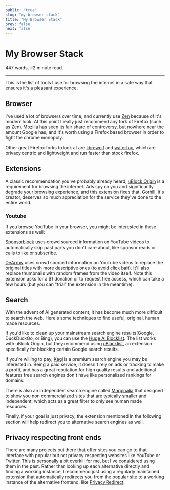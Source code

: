 ```yaml
---
public: "true"
slug: "my-browser-stack"
title: "My Browser Stack"
prev: false
next: false
---
```

<script setup>
import { data } from '../../git.data.ts';
import { useData } from 'vitepress';
const pageData = useData();
</script>
<h1 class="p-name">My Browser Stack</h1>
<p>447 words, ~2 minute read. <span v-html="data[`site/${pageData.page.value.relativePath}`]" /></p>
<hr/>

This is the list of tools I use for browsing the internet in a safe way that ensures it's a pleasant experience.

## Browser

I've used a lot of browsers over time, and currently use [Zen](https://zen-browser.app/) because of it's modern look. At this point I really just recommend any fork of Firefox (such as Zen). Mozilla has seen its fair share of controversy, but nowhere near the amount Google has, and it's worth using a Firefox based browser in order to fight the chrome monopoly.

Other great Firefox forks to look at are [librewolf](https://librewolf.net/) and [waterfox](https://www.waterfox.net/), which are privacy centric and lightweight and run faster than stock firefox.

## Extensions

A classic recommendation you've probably already heard, [uBlock Origin](https://ublockorigin.com/) is a requirement for browsing the internet. Ads spy on you and significantly degrade your browsing experience, and this extension fixes that. Gorhill, it's creator, deserves so much appreciation for the service they've done to the entire world.

### Youtube

If you browse YouTube in your browser, you might be interested in these extensions as well:

[Sponsorblock](https://sponsor.ajay.app/) uses crowd sourced information on YouTube videos to automatically skip past parts you don't care about, like sponsor reads or calls to like or subscribe.

[DeArrow](https://dearrow.ajay.app/) uses crowd sourced information on YouTube videos to replace the original titles with more descriptive ones (to avoid click bait). It'll also replace thumbnails with random frames from the video itself. Note this extension asks for a $1 donation or to request free access, which can take a few hours (but you can "trial" the extension in the meantime).

## Search

With the advent of AI generated content, it has become much more difficult to search the web. Here's some techniques to find useful, original, human made resources.

If you'd like to clean up your mainstream search engine results(Google, DuckDuckGo, or Bing), you can use the [Huge AI Blocklist](https://github.com/laylavish/uBlockOrigin-HUGE-AI-Blocklist). The list works with uBlock Origin, but they recommend using [uBlacklist](https://addons.mozilla.org/en-US/firefox/addon/ublacklist/), an extension specifically for blocking certain Google search results.

If you're willing to pay, [Kagi](https://kagi.com/welcome) is a premium search engine you may be interested in. Being a paid service, it doesn't rely on ads or tracking to make a profit, and has a great reputation for high quality results and additional features free search engines don't have like personalized rankings for domains.

There is also an independent search engine called [Marginalia](https://search.marginalia.nu/) that designed to show you non commercialized sites that are typically smaller and independent, which acts as a great filter to only see human made resources.

Finally, if your goal is just privacy, the extension mentioned in the following section will help redirect you to alternative search engines as well.

## Privacy respecting front ends

There are many projects out there that offer sites you can go to that interface with popular but not privacy respecting websites like YouTube or Twitter. This is personally a bit overkill for me, but I've considered using them in the past. Rather than looking up each alternative directly and finding a working instance, I recommend just using a regularly maintained extension that automatically redirects you from the popular site to a working instance of the alternative frontend, like [Privacy Redirect](https://github.com/SimonBrazell/privacy-redirect).